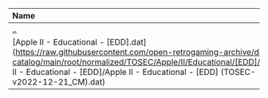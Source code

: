 |Name|Size|
|:---|---:|
|[..](../index.html)|DIR|
|[Apple II - Educational - [EDD].dat](https://raw.githubusercontent.com/open-retrogaming-archive/dat-catalog/main/root/normalized/TOSEC/Apple/II/Educational/[EDD]/Apple II - Educational - [EDD]/Apple II - Educational - [EDD] (TOSEC-v2022-12-21_CM).dat)|594820|
